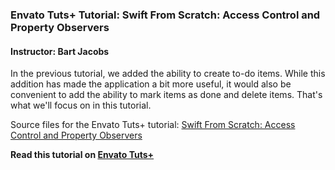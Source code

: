 ### Envato Tuts+ Tutorial: Swift From Scratch: Access Control and Property Observers

#### Instructor: Bart Jacobs

In the previous tutorial, we added the ability to create to-do items. While this addition has made the application a bit more useful, it would also be convenient to add the ability to mark items as done and delete items. That's what we'll focus on in this tutorial.

Source files for the Envato Tuts+ tutorial: [Swift From Scratch: Access Control and Property Observers](https://code.tutsplus.com/tutorials/swift-from-scratch-access-control-and-property-observers--cms-23487)

**Read this tutorial on [Envato Tuts+](https://code.tutsplus.com)**
